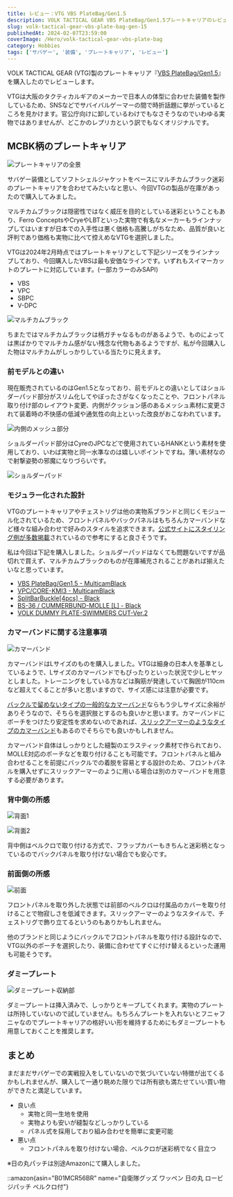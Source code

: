 ```yaml
---
title: レビュー：VTG VBS PlateBag/Gen1.5
description: VOLK TACTICAL GEAR VBS PlateBag/Gen1.5プレートキャリアのレビュー。日本人体型に合わせた設計のマルチカムブラック迷彩。モジュラー設計、カマーバンドサイズ、実物生地使用の詳細解説。
slug: volk-tactical-gear-vbs-plate-bag-gen-15
publishedAt: 2024-02-07T23:59:00
coverImage: /Hero/volk-tactical-gear-vbs-plate-bag
category: Hobbies
tags: ['サバゲー', '装備', 'プレートキャリア', 'レビュー']
---
```


VOLK TACTICAL GEAR (VTG)製のプレートキャリア『[VBS PlateBag/Gen1.5](https://shop.vtg.jp/products/vtg-ve-vbs137)』を購入したのでレビューします。

VTGは大阪のタクティカルギアのメーカーで日本人の体型に合わせた装備を製作しているため、SNSなどでサバイバルゲーマーの間で時折話題に挙がっているところを見かけます。官公庁向けに卸しているわけでもなさそうなのでいわゆる実物ではありませんが、どこかのレプリカという訳でもなくオリジナルです。

## MCBK柄のプレートキャリア

![プレートキャリアの全景](/Review/wodf8axhovky4xfiwcbj)

サバゲー装備としてソフトシェルジャケットをベースにマルチカムブラック迷彩のプレートキャリアを合わせてみたいなと思い、今回VTGの製品が在庫があったので購入してみました。

マルチカムブラックは隠密性ではなく威圧を目的としている迷彩ということもあり、Ferro ConceptsやCryeやLBTといった実物で有名なメーカーもラインナップしてはいますが日本での入手性は悪く価格も高騰しがちなため、品質が良いと評判であり価格も実物に比べて控えめなVTGを選択しました。

VTGは2024年2月時点ではプレートキャリアとして下記シリーズをラインナップしており、今回購入したVBSは最も安価なラインです。いずれもスイマーカットのプレートに対応しています。(一部カラーのみSAPI)

- VBS
- VPC
- SBPC
- V-DPC

![マルチカムブラック](/Hero/volk-tactical-gear-vbs-plate-bag)

ちまたではマルチカムブラックは柄ガチャなるものがあるようで、ものによっては黒ばかりでマルチカム感がない残念な代物もあるようですが、私が今回購入した物はマルチカムがしっかりしている当たりに見えます。

### 前モデルとの違い

現在販売されているのはGen1.5となっており、前モデルとの違いとしてはショルダーパッド部分がスリム化してやぼったさがなくなったことや、フロントパネル取り付け部のレイアウト変更、内側がクッション感のあるメッシュ素材に変更されて装着時の不快感の低減や通気性の向上といった改良がおこなわれています。

![内側のメッシュ部分](/Review/p9qy7f4zipa4yqiywk9x)

ショルダーパッド部分はCyreのJPCなどで使用されているHANKという素材を使用しており、いわば実物と同一水準なのは嬉しいポイントですね。薄い素材なので射撃姿勢の邪魔になりづらいです。

![ショルダーパッド](/Review/lwsddxyybudnakh967jm)

### モジュラー化された設計

VTGのプレートキャリアやチェストリグは他の実物系ブランドと同じくモジュール化されているため、フロントパネルやバックパネルはもちろんカマーバンドなど様々な組み合わせで好みのスタイルを追求できます。[公式サイトにスタイリング例が多数掲載](https://shop.vtg.jp/blogs/equipment-reference)されているので参考にすると良さそうです。

私は今回は下記を購入しました。ショルダーパッドはなくても問題ないですが品切れで買えず、マルチカムブラックのものが在庫補充されることがあれば揃えたいなと思っています。

- [VBS PlateBag/Gen1.5 - MulticamBlack](https://shop.vtg.jp/products/vtg-ve-vbs137?variant=45101373161753)
- [VPC/CORE-KMI3 - MulticamBlack](https://shop.vtg.jp/products/vtg-ve-vpc14a?variant=45101365461273)
- [SplitBarBuckle[4pcs] - Black](https://shop.vtg.jp/products/vtg-ma-sbb01a?variant=45101340688665)
- [BS-36 / CUMMERBUND-MOLLE [L] - Black](https://shop.vtg.jp/products/vtg-ve-vbs80a?variant=45101304578329)
- [VOLK DUMMY PLATE-SWIMMERS CUT-Ver.2](https://shop.vtg.jp/products/vtg-ac-dpt02a)

### カマーバンドに関する注意事項

![カマーバンド](/Review/egh1uj8vjtvstub5qsyq)

カマーバンドはLサイズのものを購入しました。VTGは細身の日本人を基準としているようで、Lサイズのカマーバンドでもぴったりといった状況で少しヒヤッとしました。トレーニングをしている方などは胸筋が発達していて胸囲が110cmなど超えてくることが多いと思いますので、サイズ感には注意が必要です。

[バックルで留めないタイプの一般的なカマーバンド](https://shop.vtg.jp/products/cummer-bund-2r)ならもう少しサイズに余裕がありそうなので、そちらを選択肢とするのも良いかと思います。カマーバンドにポーチをつけたり安定性を求めないのであれば、[スリックアーマーのようなタイプのカマーバンド](https://shop.vtg.jp/products/slick-cummerbund-narrow)もあるのでそちらでも良いかもしれません。

カマーバンド自体はしっかりとした縫製のエラスティック素材で作られており、MOLLE対応のポーチなどを取り付けることも可能です。フロントパネルと組み合わせることを前提にバックルでの着脱を容易とする設計のため、フロントパネルを購入せずにスリックアーマーのように用いる場合は別のカマーバンドを用意する必要があります。

### 背中側の所感

![背面1](/Review/b5v47mkiyv4ynmdfxigs)

![背面2](/Review/zsfux5wfe2s0kzsjcoat)

背中側はベルクロで取り付ける方式で、フラップカバーもきちんと迷彩柄となっているのでバックパネルを取り付けない場合でも安心です。

### 前面側の所感

![前面](/Review/liresxshdfyqpe5iq5ya)

フロントパネルを取り外した状態では前部のベルクロは付属品のカバーを取り付けることで物寂しさを低減できます。スリックアーマーのようなスタイルで、チェストリグで飾り立てるというのもありかもしれません。

他のブランドと同じようにバックルでフロントパネルを取り付ける設計なので、VTG以外のポーチを選択したり、装備に合わせてすぐに付け替えるといった運用も可能そうです。

### ダミープレート

![ダミープレート収納部](/Review/rb1ypqwkh2xg996b6d4u)

ダミープレートは挿入済みで、しっかりとキープしてくれます。実物のプレートは所持していないので試していません。もちろんプレートを入れないとフニャフニャなのでプレートキャリアの格好いい形を維持するためにもダミープレートも用意しておくことを推奨します。

## まとめ

まだまだサバゲーでの実戦投入をしていないので気づいていない特徴が出てくるかもしれませんが、購入して一通り眺めた限りでは所有欲も満たせていい買い物ができたと満足しています。

- 良い点
  - 実物と同一生地を使用
  - 実物よりも安いが縫製などしっかりしている
  - パネル式を採用しており組み合わせを簡単に変更可能
- 悪い点
  - フロントパネルを取り付けない場合、ベルクロが迷彩柄でなく目立つ

※日の丸パッチは別途Amazonにて購入しました。

::amazon{asin="B01MCR56BR" name="自衛隊グッズ ワッペン 日の丸 ロービジパッチ ベルクロ付"}
